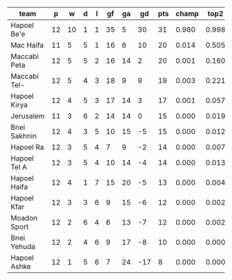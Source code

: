 |     team     | p  | w  | d | l | gf | ga | gd  | pts | champ | top2  | top3  | top4  |  5-7  | bot4  | bot3  | bot2  |
|--------------|----|----|---|---|----|----|-----|-----|-------|-------|-------|-------|-------|-------|-------|-------|
| Hapoel Be'e  | 12 | 10 | 1 | 1 | 35 |  5 |  30 |  31 | 0.980 | 0.998 | 1.000 | 1.000 | 0.000 | 0.000 | 0.000 | 0.000|
| Mac Haifa    | 11 |  5 | 5 | 1 | 16 |  6 |  10 |  20 | 0.014 | 0.505 | 0.743 | 0.869 | 0.113 | 0.001 | 0.000 | 0.000|
| Maccabi Peta | 12 |  5 | 5 | 2 | 16 | 14 |   2 |  20 | 0.001 | 0.160 | 0.384 | 0.584 | 0.313 | 0.016 | 0.006 | 0.001|
| Maccabi Tel- | 12 |  5 | 4 | 3 | 18 |  9 |   9 |  19 | 0.003 | 0.221 | 0.482 | 0.682 | 0.251 | 0.010 | 0.003 | 0.001|
| Hapoel Kirya | 12 |  4 | 5 | 3 | 17 | 14 |   3 |  17 | 0.001 | 0.057 | 0.167 | 0.319 | 0.421 | 0.061 | 0.029 | 0.012|
| Jerusalem    | 11 |  3 | 6 | 2 | 14 | 14 |   0 |  15 | 0.000 | 0.019 | 0.065 | 0.139 | 0.353 | 0.187 | 0.107 | 0.052|
| Bnei Sakhnin | 12 |  4 | 3 | 5 | 10 | 15 |  -5 |  15 | 0.000 | 0.012 | 0.041 | 0.095 | 0.314 | 0.237 | 0.142 | 0.070|
| Hapoel Ra    | 12 |  3 | 5 | 4 |  7 |  9 |  -2 |  14 | 0.000 | 0.007 | 0.033 | 0.085 | 0.300 | 0.261 | 0.159 | 0.081|
| Hapoel Tel A | 12 |  3 | 5 | 4 | 10 | 14 |  -4 |  14 | 0.000 | 0.013 | 0.050 | 0.119 | 0.351 | 0.198 | 0.117 | 0.053|
| Hapoel Haifa | 12 |  4 | 1 | 7 | 15 | 20 |  -5 |  13 | 0.000 | 0.004 | 0.020 | 0.053 | 0.211 | 0.382 | 0.257 | 0.138|
| Hapoel Kfar  | 12 |  3 | 3 | 6 |  9 | 15 |  -6 |  12 | 0.000 | 0.002 | 0.008 | 0.026 | 0.161 | 0.490 | 0.355 | 0.208|
| Moadon Sport | 12 |  2 | 6 | 4 |  6 | 13 |  -7 |  12 | 0.000 | 0.002 | 0.007 | 0.022 | 0.132 | 0.542 | 0.396 | 0.239|
| Bnei Yehuda  | 12 |  2 | 4 | 6 |  9 | 17 |  -8 |  10 | 0.000 | 0.000 | 0.001 | 0.006 | 0.064 | 0.716 | 0.592 | 0.419|
| Hapoel Ashke | 12 |  1 | 5 | 6 |  7 | 24 | -17 |   8 | 0.000 | 0.000 | 0.000 | 0.001 | 0.016 | 0.899 | 0.835 | 0.727|
